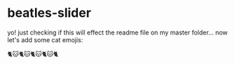 # beatles-slider
yo! just checking if this will effect the readme file on my master folder...
now let's add some cat emojis:

:cat2::cat::cat2::cat::cat2::cat::cat2::cat::cat2:
